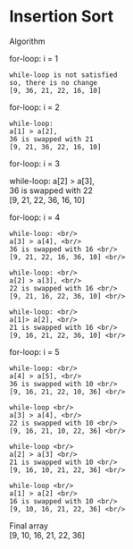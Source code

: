 # Insertion Sort

Algorithm <br/>

for-loop: i = 1 <br/>

    while-loop is not satisfied 
    so, there is no change
    [9, 36, 21, 22, 16, 10]

for-loop: i = 2 <br/>

    while-loop:
    a[1] > a[2],
    36 is swapped with 21
    [9, 21, 36, 22, 16, 10]


for-loop: i = 3 <br/>

   while-loop:
    a[2] > a[3], <br/>
    36 is swapped with 22 <br/>
    [9, 21, 22, 36, 16, 10] <br/>

for-loop: i = 4 <br/>

    while-loop: <br/>
    a[3] > a[4], <br/>
    36 is swapped with 16 <br/>
    [9, 21, 22, 16, 36, 10] <br/>

    while-loop: <br/>
    a[2] > a[3], <br/>
    22 is swapped with 16 <br/>
    [9, 21, 16, 22, 36, 10] <br/>

    while-loop: <br/>
    a[1]> a[2], <br/>
    21 is swapped with 16 <br/>
    [9, 16, 21, 22, 36, 10] <br/>

for-loop: i = 5 <br/>

    while-loop: <br/>
    a[4] > a[5], <br/>
    36 is swapped with 10 <br/>
    [9, 16, 21, 22, 10, 36] <br/>

    while-loop <br/>
    a[3] > a[4], <br/>
    22 is swapped with 10 <br/>
    [9, 16, 21, 10, 22, 36] <br/>

    while-loop <br/>
    a[2] > a[3] <br/>
    21 is swapped with 10 <br/>
    [9, 16, 10, 21, 22, 36] <br/>

    while-loop <br/>
    a[1] > a[2] <br/>
    16 is swapped with 10 <br/>
    [9, 10, 16, 21, 22, 36] <br/>

Final array <br/>
[9, 10, 16, 21, 22, 36] <br/>